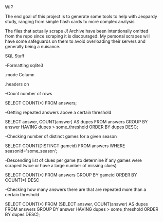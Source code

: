 WIP

The end goal of this project is to generate some tools to help with Jeopardy study, ranging from simple flash cards to more complex analysis

The files that actually scrape J! Archive have been intentionally omitted from the repo since scraping it is discouraged.  My personal scrapes will have some safeguards on them to avoid overloading their servers and generally being a nuisance.

SQL Stuff

-Formatting sqlite3

.mode Column

.headers on

-Count number of rows

SELECT COUNT(\*) FROM answers;

-Getting repeated answers above a certain threshold

SELECT answer, COUNT(answer) AS dupes FROM answers GROUP BY answer HAVING dupes > some_threshold ORDER BY dupes DESC;

-Checking number of distinct games for a given season

SELECT COUNT(DISTINCT gameid) FROM answers WHERE seasonid='some_season';

-Descending list of clues per game (to determine if any games were scraped twice or have a large number of missing clues)

SELECT COUNT(\*) FROM answers GROUP BY gameid ORDER BY COUNT(\*) DESC

-Checking how many answers there are that are repeated more than a certain threshold

SELECT COUNT(\*) FROM (SELECT answer, COUNT(answer) AS dupes FROM answers GROUP BY answer HAVING dupes > some_threshold ORDER BY dupes DESC);